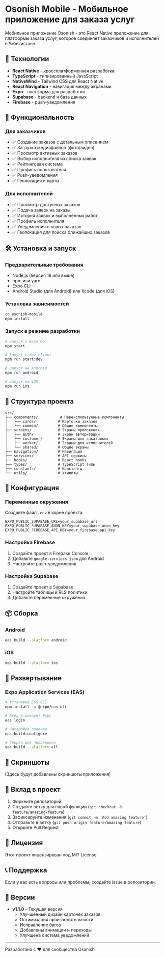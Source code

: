 # Osonish Mobile - Мобильное приложение для заказа услуг

Мобильное приложение Osonish - это React Native приложение для платформы заказа услуг, которое соединяет заказчиков и исполнителей в Узбекистане.

## 🚀 Технологии

- **React Native** - кроссплатформенная разработка
- **TypeScript** - типизированный JavaScript
- **NativeWind** - Tailwind CSS для React Native
- **React Navigation** - навигация между экранами
- **Expo** - платформа для разработки
- **Supabase** - backend и база данных
- **Firebase** - push-уведомления

## 📱 Функциональность

### Для заказчиков
- ✅ Создание заказов с детальным описанием
- ✅ Загрузка медиафайлов (фото/видео)
- ✅ Просмотр активных заказов
- ✅ Выбор исполнителя из списка заявок
- ✅ Рейтинговая система
- ✅ Профиль пользователя
- ✅ Push-уведомления
- ✅ Геолокация и карты

### Для исполнителей
- ✅ Просмотр доступных заказов
- ✅ Подача заявок на заказы
- ✅ История заявок и выполненных работ
- ✅ Профиль исполнителя
- ✅ Уведомления о новых заказах
- ✅ Геолокация для поиска ближайших заказов

## 🛠 Установка и запуск

### Предварительные требования
- Node.js (версия 18 или выше)
- npm или yarn
- Expo CLI
- Android Studio (для Android) или Xcode (для iOS)

### Установка зависимостей
```bash
cd osonish-mobile
npm install
```

### Запуск в режиме разработки
```bash
# Запуск с Expo Go
npm start

# Запуск с dev client
npm run start:dev

# Запуск на Android
npm run android

# Запуск на iOS
npm run ios
```

## 📁 Структура проекта

```
src/
├── components/          # Переиспользуемые компоненты
│   ├── cards/          # Карточки заказов
│   └── common/         # Общие компоненты
├── screens/            # Экраны приложения
│   ├── auth/           # Экран авторизации
│   ├── customer/       # Экраны для заказчиков
│   ├── worker/         # Экраны для исполнителей
│   └── shared/         # Общие экраны
├── navigation/         # Навигация
├── services/           # API сервисы
├── hooks/              # React hooks
├── types/              # TypeScript типы
├── constants/          # Константы
└── utils/              # Утилиты
```

## 🔧 Конфигурация

### Переменные окружения
Создайте файл `.env` в корне проекта:
```
EXPO_PUBLIC_SUPABASE_URL=your_supabase_url
EXPO_PUBLIC_SUPABASE_ANON_KEY=your_supabase_anon_key
EXPO_PUBLIC_FIREBASE_API_KEY=your_firebase_api_key
```

### Настройка Firebase
1. Создайте проект в Firebase Console
2. Добавьте `google-services.json` для Android
3. Настройте push-уведомления

### Настройка Supabase
1. Создайте проект в Supabase
2. Настройте таблицы и RLS политики
3. Добавьте переменные окружения

## 📦 Сборка

### Android
```bash
eas build --platform android
```

### iOS
```bash
eas build --platform ios
```

## 🚀 Развертывание

### Expo Application Services (EAS)
```bash
# Установка EAS CLI
npm install -g @expo/eas-cli

# Вход в аккаунт Expo
eas login

# Настройка проекта
eas build:configure

# Сборка для продакшена
eas build --platform all
```

## 📱 Скриншоты

[Здесь будут добавлены скриншоты приложения]

## 🤝 Вклад в проект

1. Форкните репозиторий
2. Создайте ветку для новой функции (`git checkout -b feature/amazing-feature`)
3. Зафиксируйте изменения (`git commit -m 'Add amazing feature'`)
4. Отправьте в ветку (`git push origin feature/amazing-feature`)
5. Откройте Pull Request

## 📄 Лицензия

Этот проект лицензирован под MIT License.

## 📞 Поддержка

Если у вас есть вопросы или проблемы, создайте issue в репозитории.

## 🔄 Версии

- **v1.1.0** - Текущая версия
  - Улучшенный дизайн карточек заказов
  - Оптимизация производительности
  - Исправление багов
  - Добавлены анимации и переходы
  - Улучшена система уведомлений

---

Разработано с ❤️ для сообщества Osonish